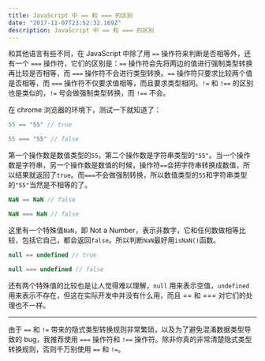 ```yaml
---
title: JavaScript 中 == 和 === 的区别
date: "2017-11-07T23:52:32.169Z"
description: JavaScript 中 == 和 === 的区别
---
```


和其他语言有些不同，在 JavaScript 中除了用 `==` 操作符来判断是否相等外，还有一个 `===` 操作符，它们的区别是：`==` 操作符会先将两边的值进行强制类型转换再比较是否相等，而 `===` 操作符不会进行类型转换。`==` 操作符只要求比较两个值是否相等，而 `===` 操作符不仅要求值相等，而且要求类型相同。`!=` 和 `!==` 的区别也是类似的，`!=` 号会做强制类型转换，而 `!==` 不会。

在 chrome 浏览器的环境下，测试一下就知道了：

```javascript
55 == "55" // true

55 === "55" // false
```

第一个操作数是数值类型的`55`，第二个操作数是字符串类型的`"55"`。当一个操作数是字符串，另一个操作数是数值的时候，操作符`==`会把字符串转换成数值，所以结果就返回了`true`。而`===`不会做强制转换，所以数值类型的`55`和字符串类型的`"55"`当然是不相等的了。

```javascript
NaN == NaN // false

NaN === NaN // false
```

这里有一个特殊值`NaN`，即 Not a Number，表示非数字，它和任何数做相等比较，包括它自己，都会返回`false`。所以判断`NaN`最好用`isNaN()`函数。

```javascript
null == undefined // true

null === undefined // false
```

还有两个特殊值的比较也是让人觉得难以理解，`null` 用来表示空值，`undefined` 用来表示不存在，但这在实际开发中并没有什么用，而且 == 和 === 对它们的处理也不一样。

---

由于 `==` 和 `!=` 带来的隐式类型转换规则非常繁琐，以及为了避免混淆数据类型导致的 bug，我推荐使用 `===` 操作符和 `!==` 操作符。除非你真的非常清楚隐式类型转换规则，否则千万别使用 `==` 和 `!=`。
